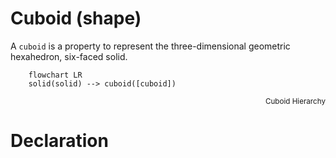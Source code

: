 # Cuboid (shape)

A `cuboid` is a property to represent the three-dimensional geometric hexahedron, six-faced solid.

```mermaid
    flowchart LR
    solid(solid) --> cuboid([cuboid])
```
<div style="text-align: right"><sub>Cuboid Hierarchy</sub></div>

<a name="declare"></a>
# Declaration

